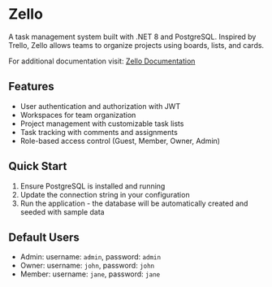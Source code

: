 # Zello

A task management system built with .NET 8 and PostgreSQL. Inspired by Trello, Zello allows teams to organize projects using boards, lists, and cards.

For additional documentation visit: [Zello Documentation](https://kelo221.github.io/fs19_CSharp_Teamwork/)
## Features
- User authentication and authorization with JWT
- Workspaces for team organization
- Project management with customizable task lists
- Task tracking with comments and assignments
- Role-based access control (Guest, Member, Owner, Admin)

## Quick Start
1. Ensure PostgreSQL is installed and running
2. Update the connection string in your configuration
3. Run the application - the database will be automatically created and seeded with sample data

## Default Users
- Admin: username: `admin`, password: `admin`
- Owner: username: `john`, password: `john`
- Member: username: `jane`, password: `jane`